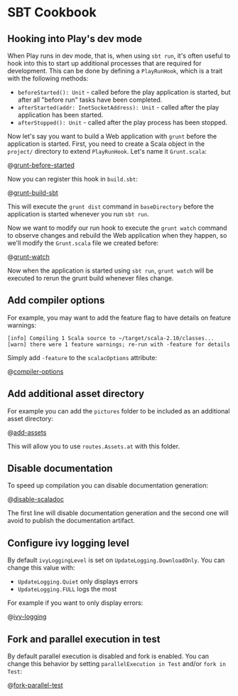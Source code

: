 <!--- Copyright (C) 2009-2019 Lightbend Inc. <https://www.lightbend.com> -->
# SBT Cookbook

## Hooking into Play's dev mode

When Play runs in dev mode, that is, when using `sbt run`, it's often useful to hook into this to start up additional processes that are required for development.  This can be done by defining a `PlayRunHook`, which is a trait with the following methods:

 * `beforeStarted(): Unit` - called before the play application is started, but after all "before run" tasks have been completed.
 * `afterStarted(addr: InetSocketAddress): Unit` - called after the play application has been started.
 * `afterStopped(): Unit` - called after the play process has been stopped.

Now let's say you want to build a Web application with `grunt` before the application is started.  First, you need to create a Scala object in the `project/` directory to extend `PlayRunHook`.  Let's name it `Grunt.scala`:

@[grunt-before-started](code/runhook.sbt)

Now you can register this hook in `build.sbt`:

@[grunt-build-sbt](code/runhook.sbt)

This will execute the `grunt dist` command in `baseDirectory` before the application is started whenever you run `sbt run`.

Now we want to modify our run hook to execute the `grunt watch` command to observe changes and rebuild the Web application when they happen, so we'll modify the `Grunt.scala` file we created before:

@[grunt-watch](code/runhook.sbt)

Now when the application is started using `sbt run`, `grunt watch` will be executed to rerun the grunt build whenever files change.

## Add compiler options

For example, you may want to add the feature flag to have details on feature warnings:

```
[info] Compiling 1 Scala source to ~/target/scala-2.10/classes...
[warn] there were 1 feature warnings; re-run with -feature for details
```

Simply add `-feature` to the `scalacOptions` attribute:

@[compiler-options](code/cookbook.sbt)

## Add additional asset directory

For example you can add the `pictures` folder to be included as an additional asset directory:

@[add-assets](code/cookbook.sbt)

This will allow you to use `routes.Assets.at` with this folder.

## Disable documentation

To speed up compilation you can disable documentation generation:

@[disable-scaladoc](code/cookbook.sbt)

The first line will disable documentation generation and the second one will avoid to publish the documentation artifact.

## Configure ivy logging level

By default `ivyLoggingLevel` is set on `UpdateLogging.DownloadOnly`. You can change this value with:

 * `UpdateLogging.Quiet` only displays errors
 * `UpdateLogging.FULL` logs the most

For example if you want to only display errors:

@[ivy-logging](code/cookbook.sbt)

## Fork and parallel execution in test

By default parallel execution is disabled and fork is enabled. You can change this behavior by setting `parallelExecution in Test` and/or `fork in Test`:

@[fork-parallel-test](code/cookbook.sbt)
